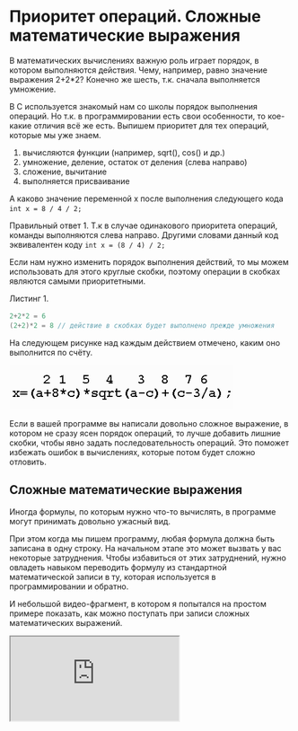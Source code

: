# Приоритет операций. Cложные математические выражения

В математических вычислениях важную роль играет порядок, в котором выполняются действия. Чему, например, равно значение выражения 2+2*2? Конечно же шесть, т.к. сначала выполняется умножение.

В C используется знакомый нам со школы порядок выполнения операций. Но т.к. в программировании есть свои особенности, то кое-какие отличия всё же есть. Выпишем приоритет для тех операций, которые мы уже знаем.

1. вычисляются функции (например, sqrt(), cos() и др.)
2. умножение, деление, остаток от деления (слева направо)
3. сложение, вычитание
4. выполняется присваивание

А каково значение переменной x после выполнения следующего кода `int x = 8 / 4 / 2;`

Правильный ответ 1. Т.к в случае одинакового приоритета операций, команды выполняются слева направо. Другими словами данный код эквивалентен коду `int x = (8 / 4) / 2;`

Если нам нужно изменить порядок выполнения действий, то мы можем использовать для этого круглые скобки, поэтому операции в скобках являются самыми приоритетными.

Листинг 1.

```c
2+2*2 = 6
(2+2)*2 = 8 // действие в скобках будет выполнено прежде умножения
```

На следующем рисунке над каждым действием отмечено, каким оно выполнится по счёту.

![Приоритет операций в си. Пример.](./priority.png)


Если в вашей программе вы написали довольно сложное выражение, в котором не сразу ясен порядок операций, то лучше добавить лишние скобки, чтобы явно задать последовательность операций. Это поможет избежать ошибок в вычислениях, которые потом будет сложно отловить.

## Сложные математические выражения

Иногда формулы, по которым нужно что-то вычислять, в программе могут принимать довольно ужасный вид.

При этом когда мы пишем программу, любая формула должна быть записана в одну строку. На начальном этапе это может вызвать у вас некоторые затруднения. Чтобы избавиться от этих затруднений, нужно овладеть навыком переводить формулу из стандартной математической записи в ту, которая используется в программировании и обратно.

И небольшой видео-фрагмент, в котором я попытался на простом примере показать, как можно поступать при записи сложных математических выражений.

<iframe class="video" src="https://www.youtube.com/embed/Gx6KUtmRmHs"  allowfullscreen></iframe>
